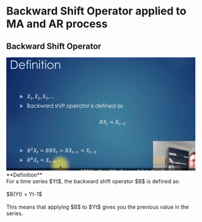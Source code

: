 # Backward Shift Operator applied to MA and AR process

## Backward Shift Operator
<img src="images/bsf_definition.png?" width="500" height="300"/>
**Definition** 
<br /> 
For a time series $Yt$, the backward shift operator $B$ is defined as:
<br /> 
<br /> 
$B(Yt) = Yt-1$
<br /> 
<br /> 
This means that applying $B$ to $Yt$ gives you the previous value in the series.






<br /> 
